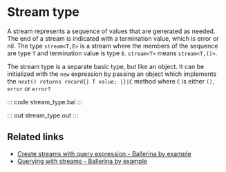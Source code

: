 # Stream type

A stream represents a sequence of values that are generated as needed. The end of a stream is indicated with a termination value, which is error or nil. The type `stream<T,E>` is a stream where the members of the sequence are type `T` and termination value is type `E`. `stream<T>` means `stream<T,()>`.

The stream type is a separate basic type, but like an object. It can be initialized with the `new` expression by passing an object which implements the `next() returns record{| T value; |}|C` method where `C` is either `()`, `error` or `error?`

::: code stream_type.bal :::

::: out stream_type.out :::

## Related links
- [Create streams with query expression - Ballerina by example](https://ballerina.io/learn/by-example/create-streams-with-query)
- [Querying with streams - Ballerina by example](https://ballerina.io/learn/by-example/querying-with-streams)
